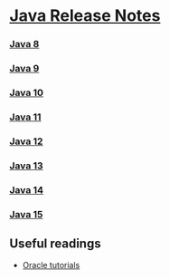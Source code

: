 # [Java Release Notes](https://docs.oracle.com/en/java/javase/index.html)

### [Java 8](./8)
### [Java 9](./9)
### [Java 10](./10)
### [Java 11](./11)
### [Java 12](./12)
### [Java 13](./13)
### [Java 14](./14)
### [Java 15](./15)

## Useful readings

* [Oracle tutorials](https://docs.oracle.com/javase/tutorial/essential/TOC.html)
